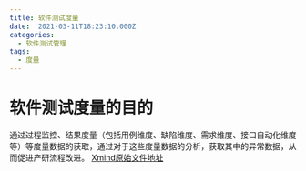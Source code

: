 ```yaml
---
title: 软件测试度量
date: '2021-03-11T18:23:10.000Z'
categories:
  - 软件测试管理
tags:
  - 度量
---
```


# 软件测试度量的目的

通过过程监控、结果度量（包括用例维度、缺陷维度、需求维度、接口自动化维度等）等度量数据的获取，通过对于这些度量数据的分析，获取其中的异常数据，从而促进产研流程改进。 [Xmind原始文件地址](https://www.icloud.com/iclouddrive/0LOs-7Z7lePvixFZN6pPUnr6A)

